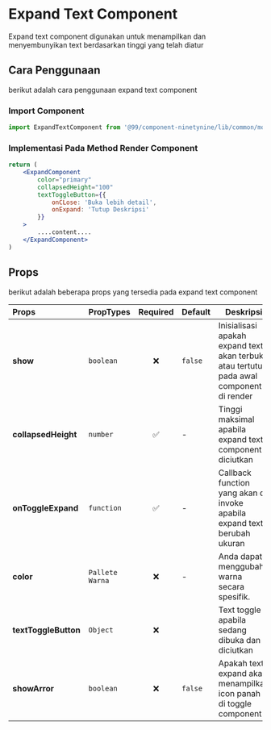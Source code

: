 # Expand Text Component

Expand text component digunakan untuk menampilkan dan menyembunyikan text berdasarkan tinggi yang telah diatur

## Cara Penggunaan
berikut adalah cara penggunaan expand text component

### Import Component

```jsx
import ExpandTextComponent from '@99/component-ninetynine/lib/common/molecules/expand-text/expand-text.component';
```

### Implementasi Pada Method Render Component
```jsx
return (
    <ExpandComponent 
        color="primary"
        collapsedHeight="100"
        textToggleButton={{
            onCLose: 'Buka lebih detail',
            onExpand: 'Tutup Deskripsi'
        }}
    >
        ....content....
    </ExpandComponent>
)
```

## Props
berikut adalah beberapa props yang tersedia pada expand text component

| Props | PropTypes | Required | Default | Deskripsi |
|:-------|:-----------|:---------:|-----------|-----------|
|**show**|`boolean`| ❌|`false`|Inisialisasi apakah expand text akan terbuka atau tertutup pada awal component di render|
|**collapsedHeight**|`number`| ✅|-| Tinggi maksimal apabila expand text component diciutkan|
|**onToggleExpand**|`function`| ✅|-| Callback function yang akan di invoke apabila expand text berubah ukuran |
|**color**|`Pallete Warna`| ❌|-|Anda dapat menggubah warna  secara spesifik.|
|**textToggleButton**|`Object`| ❌|| Text toggle apabila sedang dibuka dan diciutkan|
|**showArror**|`boolean`| ❌|`false`| Apakah text expand akan menampilkan icon panah di toggle component |
